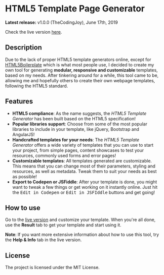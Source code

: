 # HTML5 Template Page Generator

**Latest release:**  v1.0.0 (TheCodingJoy), June 17th, 2019

Check the live version [here](https://thecodingjoy.github.io/html-generator/).


## Description

Due to the lack of proper HTML5 template generators online, except for [HTML5Boilerplate](https://html5boilerplate.com/) which is what most people use, I decided to create my own tool for generating **modular, responsive and customizable** templates, based on my needs. After tinkering around for a while, this tool came to be, allowing me and hopefully others to create their own webpage templates, following the HTML5 standard.

## Features

- **HTML5 compliance**: As the name suggests, the *HTML5 Template Generator* has been built based on the HTML5 specification!
- **Popular libraries support**: Choose from some of the most popular libraries to include in your template, like jQuery, Bootstrap and AngularJS!
- **Handcrafted templates for your needs**: The *HTML5 Template Generator* offers a wide variety of templates that you can use to start your project, from simple pages, content showcases to test your resources, commonly used forms and error pages!
- **Customizable templates**: All templates generated are customizable. This means that you can change most of their parameters, styling and resources, as well as metadata. Tweak them to suit your needs as best as possible!
- **Export to Codepen or JSFiddle**: After your template is done, you might want to tweak a few things or get working on it instantly online. Just hit the <kbd>Edit in Codepen</kbd> or <kbd>Edit in JSFIddle</kbd> buttons and get going!

## How to use

Go to the [live version](https://thecodingjoy.github.io/html-generator/) and customize your template. When you're all done, use the **Result** tab to get your template and start using it.

**Note**: If you want more extensive information about how to use this tool, try the **Help & Info** tab in the live version. 


## License

The project is licensed under the MIT License.